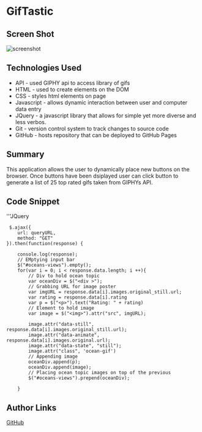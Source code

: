 # GifTastic

## Screen Shot
<img src="assets.png" alt="screenshot">

## Technologies Used
- API - used GIPHY api to access library of gifs 
- HTML - used to create elements on the DOM
- CSS - styles html elements on page
- Javascript - allows dynamic interaction between user and computer data entry
- JQuery - a javascript library that allows for simple yet more diverse and less verbos.
- Git - version control system to track changes to source code
- GitHub - hosts repository that can be deployed to GitHub Pages

## Summary
This application allows the user to dynamically place new buttons on the browser. Once buttons have been dsiplayed user can click button to generate a list of 25 top rated gifs taken from GIPHYs API. 

## Code Snippet
'''JQuery

     $.ajax({
        url: queryURL,
        method: "GET"
    }).then(function(response) {

        console.log(response);
        // EMptying input bar
        $("#oceans-views").empty();
        for(var i = 0; i < response.data.length; i ++){
            // Div to hold ocean topic
            var oceanDiv = $("<div >");
            // Grabbing URL for image poster
            var imgURL = response.data[i].images.original_still.url;
            var rating = response.data[i].rating
            var p = $("<p>").text("Rating: " + rating)
            // Element to hold image
            var image = $("<img>").attr("src", imgURL);

            image.attr("data-still", response.data[i].images.original_still.url);
            image.attr("data-animate", response.data[i].images.original.url);
            image.attr("data-state", "still");
            image.attr("class", 'ocean-gif')
            // Appending image
            oceanDiv.append(p);
            oceanDiv.append(image);
            // Placing ocean topic images on top of the previous 
            $("#oceans-views").prepend(oceanDiv);

        }

## Author Links
[GitHub](https://github.com/flexsant)